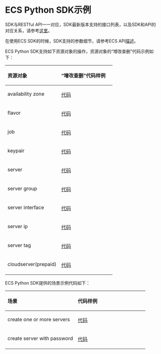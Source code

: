 # ECS Python SDK示例<a name="sdk_02_0016"></a>

SDK与RESTful API一一对应，SDK最新版本支持的接口列表，以及SDK和API的对应关系，请参考[这里](Python-ECS.md)。

在使用ECS SDK的时候，SDK支持的参数细节，请参考ECS API[描述](https://support.huaweicloud.com/api-ecs/zh-cn_topic_0020805967.html)。

ECS Python SDK支持如下资源对象的操作，资源对象的“增改查删”代码示例如下：

<a name="table8634193310115"></a>
<table><thead align="left"><tr id="row1263412331618"><th class="cellrowborder" valign="top" width="50%" id="mcps1.1.3.1.1"><p id="p26348333116"><a name="p26348333116"></a><a name="p26348333116"></a>资源对象</p>
</th>
<th class="cellrowborder" valign="top" width="50%" id="mcps1.1.3.1.2"><p id="p59958670192049"><a name="p59958670192049"></a><a name="p59958670192049"></a>“增改查删”代码样例</p>
</th>
</tr>
</thead>
<tbody><tr id="row26348331518"><td class="cellrowborder" valign="top" width="50%" headers="mcps1.1.3.1.1 "><p id="p163463317111"><a name="p163463317111"></a><a name="p163463317111"></a>availability zone</p>
</td>
<td class="cellrowborder" valign="top" width="50%" headers="mcps1.1.3.1.2 "><p id="p1263416330119"><a name="p1263416330119"></a><a name="p1263416330119"></a><a href="https://github.com/huaweicloud/huaweicloud-sdk-python/blob/master/examples/ecs/availability_zone.py" target="_blank" rel="noopener noreferrer">代码</a></p>
</td>
</tr>
<tr id="row1463420331217"><td class="cellrowborder" valign="top" width="50%" headers="mcps1.1.3.1.1 "><p id="p4634103316111"><a name="p4634103316111"></a><a name="p4634103316111"></a>flavor</p>
</td>
<td class="cellrowborder" valign="top" width="50%" headers="mcps1.1.3.1.2 "><p id="p36341833717"><a name="p36341833717"></a><a name="p36341833717"></a><a href="https://github.com/huaweicloud/huaweicloud-sdk-python/blob/master/examples/ecs/flavor.py" target="_blank" rel="noopener noreferrer">代码</a></p>
</td>
</tr>
<tr id="row126349331417"><td class="cellrowborder" valign="top" width="50%" headers="mcps1.1.3.1.1 "><p id="p1163415331513"><a name="p1163415331513"></a><a name="p1163415331513"></a>job</p>
</td>
<td class="cellrowborder" valign="top" width="50%" headers="mcps1.1.3.1.2 "><p id="p46341133813"><a name="p46341133813"></a><a name="p46341133813"></a><a href="https://github.com/huaweicloud/huaweicloud-sdk-python/blob/master/examples/ecs/job.py" target="_blank" rel="noopener noreferrer">代码</a></p>
</td>
</tr>
<tr id="row14634123310112"><td class="cellrowborder" valign="top" width="50%" headers="mcps1.1.3.1.1 "><p id="p963411338118"><a name="p963411338118"></a><a name="p963411338118"></a>keypair</p>
</td>
<td class="cellrowborder" valign="top" width="50%" headers="mcps1.1.3.1.2 "><p id="p1163463320112"><a name="p1163463320112"></a><a name="p1163463320112"></a><a href="https://github.com/huaweicloud/huaweicloud-sdk-python/blob/master/examples/ecs/keypair.py" target="_blank" rel="noopener noreferrer">代码</a></p>
</td>
</tr>
<tr id="row1422518917160"><td class="cellrowborder" valign="top" width="50%" headers="mcps1.1.3.1.1 "><p id="p52251911162"><a name="p52251911162"></a><a name="p52251911162"></a>server</p>
</td>
<td class="cellrowborder" valign="top" width="50%" headers="mcps1.1.3.1.2 "><p id="p112257916165"><a name="p112257916165"></a><a name="p112257916165"></a><a href="https://github.com/huaweicloud/huaweicloud-sdk-python/blob/master/examples/ecs/server.py" target="_blank" rel="noopener noreferrer">代码</a></p>
</td>
</tr>
<tr id="row2055176121610"><td class="cellrowborder" valign="top" width="50%" headers="mcps1.1.3.1.1 "><p id="p45519612162"><a name="p45519612162"></a><a name="p45519612162"></a>server group</p>
</td>
<td class="cellrowborder" valign="top" width="50%" headers="mcps1.1.3.1.2 "><p id="p95518661616"><a name="p95518661616"></a><a name="p95518661616"></a><a href="https://github.com/huaweicloud/huaweicloud-sdk-python/blob/master/examples/ecs/server_group.py" target="_blank" rel="noopener noreferrer">代码</a></p>
</td>
</tr>
<tr id="row177141011510"><td class="cellrowborder" valign="top" width="50%" headers="mcps1.1.3.1.1 "><p id="p3711410121516"><a name="p3711410121516"></a><a name="p3711410121516"></a>server interface</p>
</td>
<td class="cellrowborder" valign="top" width="50%" headers="mcps1.1.3.1.2 "><p id="p137120100157"><a name="p137120100157"></a><a name="p137120100157"></a><a href="https://github.com/huaweicloud/huaweicloud-sdk-python/blob/master/examples/ecs/server_interface.py" target="_blank" rel="noopener noreferrer">代码</a></p>
</td>
</tr>
<tr id="row363418333114"><td class="cellrowborder" valign="top" width="50%" headers="mcps1.1.3.1.1 "><p id="p7634233110"><a name="p7634233110"></a><a name="p7634233110"></a>server ip</p>
</td>
<td class="cellrowborder" valign="top" width="50%" headers="mcps1.1.3.1.2 "><p id="p10634143319110"><a name="p10634143319110"></a><a name="p10634143319110"></a><a href="https://github.com/huaweicloud/huaweicloud-sdk-python/blob/master/examples/ecs/server_ip.py" target="_blank" rel="noopener noreferrer">代码</a></p>
</td>
</tr>
<tr id="row19936926192912"><td class="cellrowborder" valign="top" width="50%" headers="mcps1.1.3.1.1 "><p id="p893732662917"><a name="p893732662917"></a><a name="p893732662917"></a>server tag</p>
</td>
<td class="cellrowborder" valign="top" width="50%" headers="mcps1.1.3.1.2 "><p id="p12937192612919"><a name="p12937192612919"></a><a name="p12937192612919"></a><a href="https://github.com/huaweicloud/huaweicloud-sdk-python/blob/master/examples/ecs/v1/tag.py" target="_blank" rel="noopener noreferrer">代码</a></p>
</td>
</tr>
<tr id="row522218614015"><td class="cellrowborder" valign="top" width="50%" headers="mcps1.1.3.1.1 "><p id="p11785594619"><a name="p11785594619"></a><a name="p11785594619"></a>cloudserver(prepaid)</p>
</td>
<td class="cellrowborder" valign="top" width="50%" headers="mcps1.1.3.1.2 "><p id="p15634193315120"><a name="p15634193315120"></a><a name="p15634193315120"></a><a href="https://github.com/huaweicloud/huaweicloud-sdk-python/blob/master/examples/ecs/cloudserver.py" target="_blank" rel="noopener noreferrer">代码</a></p>
</td>
</tr>
</tbody>
</table>

ECS Python SDK提供的场景示例代码如下：

<a name="table1682412589817"></a>
<table><thead align="left"><tr id="row582518581583"><th class="cellrowborder" valign="top" width="50%" id="mcps1.1.3.1.1"><p id="p1482515581681"><a name="p1482515581681"></a><a name="p1482515581681"></a>场景</p>
</th>
<th class="cellrowborder" valign="top" width="50%" id="mcps1.1.3.1.2"><p id="p20825658789"><a name="p20825658789"></a><a name="p20825658789"></a>代码样例</p>
</th>
</tr>
</thead>
<tbody><tr id="row582510586813"><td class="cellrowborder" valign="top" width="50%" headers="mcps1.1.3.1.1 "><p id="p1882525816820"><a name="p1882525816820"></a><a name="p1882525816820"></a>create one or more servers</p>
</td>
<td class="cellrowborder" valign="top" width="50%" headers="mcps1.1.3.1.2 "><p id="p1482565819818"><a name="p1482565819818"></a><a name="p1482565819818"></a><a href="https://github.com/huaweicloud/huaweicloud-sdk-python/blob/master/examples/ecs/create_one_or_more_servers.py" target="_blank" rel="noopener noreferrer">代码</a></p>
</td>
</tr>
<tr id="row1825105813810"><td class="cellrowborder" valign="top" width="50%" headers="mcps1.1.3.1.1 "><p id="p2825125814815"><a name="p2825125814815"></a><a name="p2825125814815"></a>create server with password</p>
</td>
<td class="cellrowborder" valign="top" width="50%" headers="mcps1.1.3.1.2 "><p id="p1782515819819"><a name="p1782515819819"></a><a name="p1782515819819"></a><a href="https://github.com/huaweicloud/huaweicloud-sdk-python/blob/master/examples/ecs/create_server_with_password.py" target="_blank" rel="noopener noreferrer">代码</a></p>
</td>
</tr>
</tbody>
</table>

